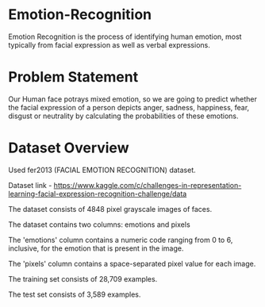 # Emotion-Recognition
Emotion Recognition is the process of identifying human emotion, most typically from facial expression as well as verbal expressions.

# Problem Statement
Our Human face potrays mixed emotion, so we are going to predict whether the facial expression of a person depicts anger, sadness, happiness, fear, disgust or neutrality by calculating the probabilities of these emotions.

# Dataset Overview
Used fer2013 (FACIAL EMOTION RECOGNITION) dataset.

Dataset link - https://www.kaggle.com/c/challenges-in-representation-learning-facial-expression-recognition-challenge/data

The dataset consists of 4848 pixel grayscale images of faces.

The dataset contains two columns: emotions and pixels

The 'emotions' column contains a numeric code ranging from 0 to 6, inclusive, for the emotion that is present in the image.

The 'pixels' column contains a space-separated pixel value for each image.

The training set consists of 28,709 examples.

The test set consists of 3,589 examples.

